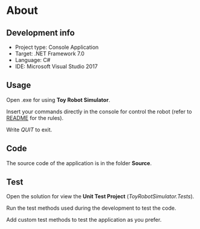 About
===================

Development info
------------

- Project type: Console Application
- Target: .NET Framework 7.0
- Language: C#
- IDE: Microsoft Visual Studio 2017 

Usage
------------

Open .exe for using **Toy Robot Simulator**.

Insert your commands directly in the console for control the robot (refer to [README](README.md) for the rules).

Write *QUIT* to exit.

Code
------------

The source code of the application is in the folder **Source**.

Test
------------

Open the solution for view the **Unit Test Project** (*ToyRobotSimulator.Tests*).

Run the test methods used during the development to test the code.

Add custom test methods to test the application as you prefer.

